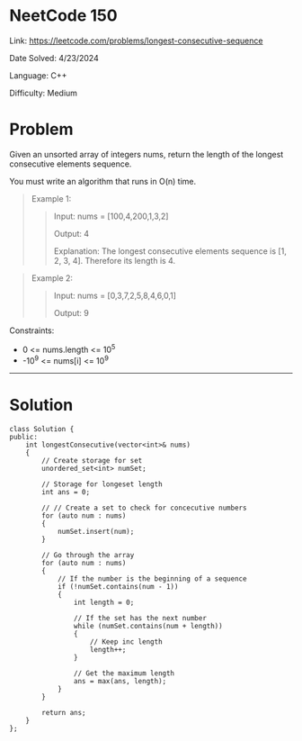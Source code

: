 # NeetCode 150

Link: https://leetcode.com/problems/longest-consecutive-sequence

Date Solved: 4/23/2024

Language: C++

Difficulty: Medium

# Problem

Given an unsorted array of integers nums, return the length of the longest consecutive elements sequence.

You must write an algorithm that runs in O(n) time.

>Example 1:
>
>>Input: nums = [100,4,200,1,3,2]
>>
>>Output: 4
>>
>>Explanation: The longest consecutive elements sequence is [1, 2, 3, 4]. Therefore its length is 4.

>Example 2:
>
>>Input: nums = [0,3,7,2,5,8,4,6,0,1]
>>
>>Output: 9
 
Constraints:

- 0 <= nums.length <= 10<sup>5</sup>
- -10<sup>9</sup> <= nums[i] <= 10<sup>9</sup>

---

# Solution

```
class Solution {
public:
    int longestConsecutive(vector<int>& nums) 
    {
        // Create storage for set
        unordered_set<int> numSet;

        // Storage for longeset length
        int ans = 0;

        // // Create a set to check for concecutive numbers
        for (auto num : nums)
        {
            numSet.insert(num);
        }    

        // Go through the array
        for (auto num : nums)
        {
            // If the number is the beginning of a sequence
            if (!numSet.contains(num - 1))
            {
                int length = 0;

                // If the set has the next number
                while (numSet.contains(num + length))
                {
                    // Keep inc length
                    length++;
                }

                // Get the maximum length
                ans = max(ans, length);
            }
        }

        return ans;
    }
};
```
